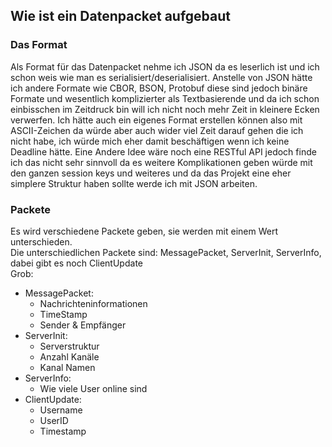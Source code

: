## Wie ist ein Datenpacket aufgebaut

### Das Format  

Als Format für das Datenpacket nehme ich JSON da es leserlich ist und ich schon weis 
wie man es serialisiert/deserialisiert. Anstelle von JSON hätte ich andere Formate wie 
CBOR, BSON, Protobuf diese sind jedoch binäre Formate und wesentlich komplizierter als 
Textbasierende und da ich schon einbisschen im Zeitdruck bin will ich nicht noch mehr 
Zeit in kleinere Ecken verwerfen. Ich hätte auch ein eigenes Format erstellen können 
also mit ASCII-Zeichen da würde aber auch wider viel Zeit darauf gehen die ich nicht 
habe, ich würde mich eher damit beschäftigen wenn ich keine Deadline hätte. Eine 
Andere Idee wäre noch eine RESTful API jedoch finde ich das nicht sehr sinnvoll da es 
weitere Komplikationen geben würde mit den ganzen session keys und weiteres und da 
das Projekt eine eher simplere Struktur haben sollte werde ich mit JSON arbeiten.

### Packete

Es wird verschiedene Packete geben, sie werden mit einem Wert unterschieden.  
Die unterschiedlichen Packete sind: MessagePacket, ServerInit, ServerInfo, dabei gibt es noch ClientUpdate  
Grob:
- MessagePacket:
  - Nachrichteninformationen
  - TimeStamp
  - Sender & Empfänger
- ServerInit:
  - Serverstruktur
  - Anzahl Kanäle
  - Kanal Namen
- ServerInfo:
  - Wie viele User online sind
- ClientUpdate:
  - Username
  - UserID
  - Timestamp